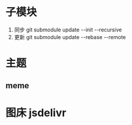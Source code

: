 # 子模块
1. 同步 git submodule update --init --recursive
2. 更新 git submodule update --rebase --remote


# 主题
## meme


# 图床 jsdelivr


